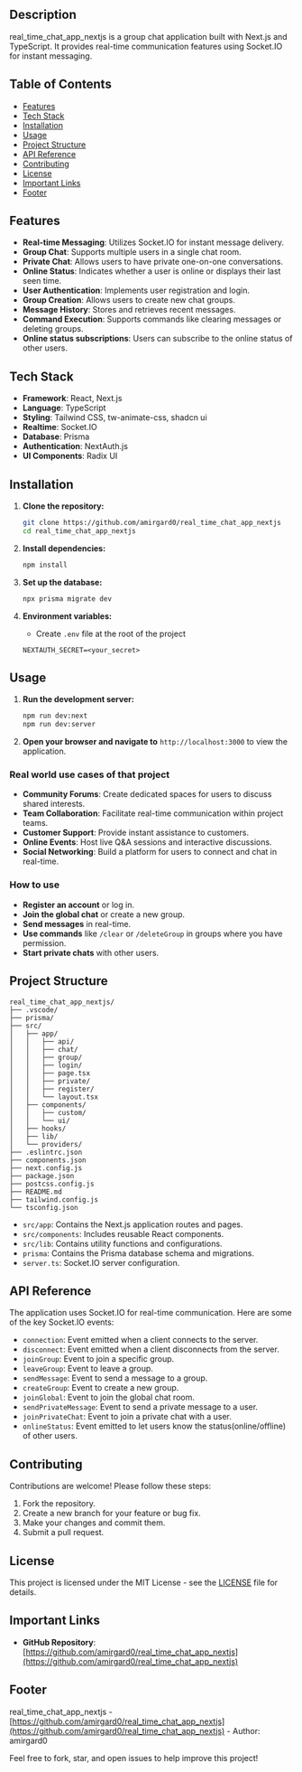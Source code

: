 



## Description
real_time_chat_app_nextjs is a group chat application built with Next.js and TypeScript. It provides real-time communication features using Socket.IO for instant messaging.



## Table of Contents
- [Features](#features)
- [Tech Stack](#tech-stack)
- [Installation](#installation)
- [Usage](#usage)
- [Project Structure](#project-structure)
- [API Reference](#api-reference)
- [Contributing](#contributing)
- [License](#license)
- [Important Links](#important-links)
- [Footer](#footer)



## Features
- **Real-time Messaging**: Utilizes Socket.IO for instant message delivery.
- **Group Chat**: Supports multiple users in a single chat room.
- **Private Chat**: Allows users to have private one-on-one conversations.
- **Online Status**: Indicates whether a user is online or displays their last seen time.
- **User Authentication**: Implements user registration and login.
- **Group Creation**: Allows users to create new chat groups.
- **Message History**: Stores and retrieves recent messages.
- **Command Execution**: Supports commands like clearing messages or deleting groups.
- **Online status subscriptions**: Users can subscribe to the online status of other users.



## Tech Stack
- **Framework**: React, Next.js
- **Language**: TypeScript
- **Styling**: Tailwind CSS, tw-animate-css, shadcn ui
- **Realtime**: Socket.IO
- **Database**: Prisma
- **Authentication**: NextAuth.js
- **UI Components**: Radix UI



## Installation
1.  **Clone the repository:**

    ```bash
    git clone https://github.com/amirgard0/real_time_chat_app_nextjs
    cd real_time_chat_app_nextjs
    ```

2.  **Install dependencies:**

    ```bash
    npm install
    ```

3.  **Set up the database:**

    ```bash
    npx prisma migrate dev
    ```

4.  **Environment variables:**
    *   Create `.env` file at the root of the project

    ```
    NEXTAUTH_SECRET=<your_secret>
    ```



## Usage
1.  **Run the development server:**

    ```bash
    npm run dev:next
    npm run dev:server
    ```

2.  **Open your browser and navigate to** `http://localhost:3000` to view the application.



### Real world use cases of that project
*   **Community Forums**: Create dedicated spaces for users to discuss shared interests.
*   **Team Collaboration**: Facilitate real-time communication within project teams.
*   **Customer Support**: Provide instant assistance to customers.
*   **Online Events**: Host live Q&A sessions and interactive discussions.
*   **Social Networking**: Build a platform for users to connect and chat in real-time.



### How to use
*   **Register an account** or log in.
*   **Join the global chat** or create a new group.
*   **Send messages** in real-time.
*   **Use commands** like `/clear` or `/deleteGroup` in groups where you have permission.
*   **Start private chats** with other users.



## Project Structure
```
real_time_chat_app_nextjs/
├── .vscode/
├── prisma/
├── src/
│   ├── app/
│   │   ├── api/
│   │   ├── chat/
│   │   ├── group/
│   │   ├── login/
│   │   ├── page.tsx
│   │   ├── private/
│   │   ├── register/
│   │   └── layout.tsx
│   ├── components/
│   │   ├── custom/
│   │   └── ui/
│   ├── hooks/
│   ├── lib/
│   └── providers/
├── .eslintrc.json
├── components.json
├── next.config.js
├── package.json
├── postcss.config.js
├── README.md
├── tailwind.config.js
└── tsconfig.json
```

*   `src/app`: Contains the Next.js application routes and pages.
*   `src/components`: Includes reusable React components.
*   `src/lib`: Contains utility functions and configurations.
*   `prisma`: Contains the Prisma database schema and migrations.
*   `server.ts`: Socket.IO server configuration.



## API Reference
The application uses Socket.IO for real-time communication. Here are some of the key Socket.IO events:

-   `connection`: Event emitted when a client connects to the server.
-   `disconnect`: Event emitted when a client disconnects from the server.
-   `joinGroup`: Event to join a specific group.
-   `leaveGroup`: Event to leave a group.
-   `sendMessage`: Event to send a message to a group.
-   `createGroup`: Event to create a new group.
-   `joinGlobal`: Event to join the global chat room.
-   `sendPrivateMessage`: Event to send a private message to a user.
-   `joinPrivateChat`: Event to join a private chat with a user.
-   `onlineStatus`: Event emitted to let users know the status(online/offline) of other users.



## Contributing
Contributions are welcome! Please follow these steps:

1.  Fork the repository.
2.  Create a new branch for your feature or bug fix.
3.  Make your changes and commit them.
4.  Submit a pull request.



## License
This project is licensed under the MIT License - see the [LICENSE](LICENSE) file for details.



## Important Links
*   **GitHub Repository**: [https://github.com/amirgard0/real_time_chat_app_nextjs](https://github.com/amirgard0/real_time_chat_app_nextjs)



## Footer
real_time_chat_app_nextjs - [https://github.com/amirgard0/real_time_chat_app_nextjs](https://github.com/amirgard0/real_time_chat_app_nextjs) - Author: amirgard0

Feel free to fork, star, and open issues to help improve this project!

